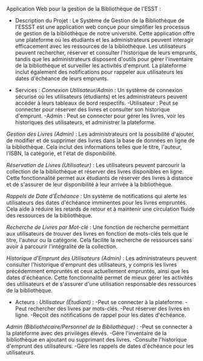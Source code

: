 Application Web pour la gestion de la Bibliothèque de l'ESST :

- Description du Projet :
Le Système de Gestion de la Bibliothèque de l'ESSST est une application web conçue pour simplifier les processus de gestion de la bibliothèque de notre université. Cette application offre une plateforme où les étudiants et les administrateurs peuvent interagir efficacement avec les ressources de la bibliothèque. Les utilisateurs peuvent rechercher, réserver et consulter l'historique de leurs emprunts, tandis que les administrateurs disposent d'outils pour gérer l'inventaire de la bibliothèque et surveiller les activités d'emprunt. La plateforme inclut également des notifications pour rappeler aux utilisateurs les dates d'échéance de leurs emprunts.

- Services :
*Connexion Utilisateur/Admin* :
Un système de connexion sécurisé où les utilisateurs (étudiants) et les administrateurs peuvent accéder à leurs tableaux de bord respectifs.
-Utilisateur : Peut se connecter pour réserver des livres et consulter son historique d'emprunt.
-Admin : Peut se connecter pour gérer les livres, voir les historiques des utilisateurs, et administrer la plateforme.

*Gestion des Livres (Admin)* :
Les administrateurs ont la possibilité d'ajouter, de modifier et de supprimer des livres dans la base de données en ligne de la bibliothèque. Cela inclut des informations telles que le titre, l'auteur, l'ISBN, la catégorie, et l'état de disponibilité.

*Réservation de Livres (Utilisateur)* :
Les utilisateurs peuvent parcourir la collection de la bibliothèque et réserver des livres disponibles en ligne. Cette fonctionnalité permet aux étudiants de réserver des livres à distance et de s'assurer de leur disponibilité à leur arrivée à la bibliothèque.

*Rappels de Date d'Échéance* :
Un système de notifications qui alerte les utilisateurs des dates d'échéance imminentes pour les livres empruntés. Cela aide à réduire les retards de retour et à maintenir une circulation fluide des ressources de la bibliothèque.

*Recherche de Livres par Mot-clé* :
Une fonction de recherche permettant aux utilisateurs de trouver des livres en fonction de mots-clés tels que le titre, l'auteur ou la catégorie. Cela facilite la recherche de ressources sans avoir à parcourir l'intégralité de la collection.

*Historique d'Emprunt des Utilisateurs (Admin)* :
Les administrateurs peuvent consulter l'historique d'emprunt des utilisateurs, y compris les livres précédemment empruntés et ceux actuellement empruntés, ainsi que les dates d'échéance. Cette fonctionnalité permet de mieux gérer les activités des utilisateurs et de s'assurer d'une utilisation responsable des ressources de la bibliothèque.

- Acteurs :
*Utilisateur (Étudiant)* :
-Peut se connecter à la plateforme.
-Peut rechercher des livres par mots-clés.
-Peut réserver des livres en ligne.
-Reçoit des notifications de rappel pour les dates d'échéance.

*Admin (Bibliothécaire/Personnel de la Bibliothèque)* :
-Peut se connecter à la plateforme avec des privilèges élevés.
-Gère l'inventaire de la bibliothèque en ajoutant ou supprimant des livres.
-Consulte l'historique d'emprunt des utilisateurs.
-Gère les rappels de dates d'échéance pour les utilisateurs.
